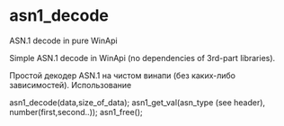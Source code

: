 # asn1_decode
ASN.1 decode in pure WinApi

Simple ASN.1 decode in WinApi (no dependencies of 3rd-part libraries). 


Простой декодер ASN.1 на чистом винапи (без каких-либо зависимостей). Использование

asn1_decode(data,size_of_data);
asn1_get_val(asn_type (see header), number(first,second..));
asn1_free();
